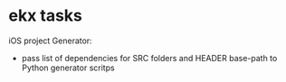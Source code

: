 # ekx tasks

iOS project Generator: 
- pass list of dependencies for SRC folders and HEADER base-path to Python generator scritps